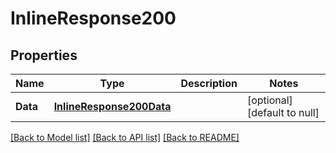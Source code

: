 # InlineResponse200

## Properties
Name | Type | Description | Notes
------------ | ------------- | ------------- | -------------
**Data** | [**InlineResponse200Data**](inline_response_200_data.md) |  | [optional] [default to null]

[[Back to Model list]](../README.md#documentation-for-models) [[Back to API list]](../README.md#documentation-for-api-endpoints) [[Back to README]](../README.md)


